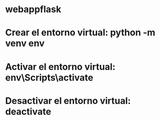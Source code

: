 # webappflask
# Crear el entorno virtual: python -m venv env
# Activar el entorno virtual: env\Scripts\activate
# Desactivar el entorno virtual: deactivate